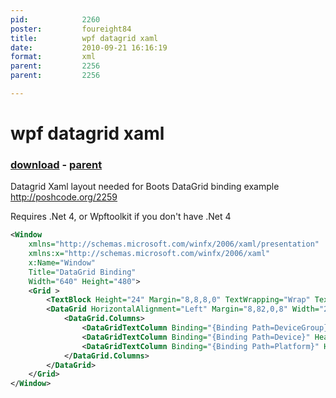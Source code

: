 ```yaml
---
pid:            2260
poster:         foureight84
title:          wpf datagrid xaml
date:           2010-09-21 16:16:19
format:         xml
parent:         2256
parent:         2256

---
```


# wpf datagrid xaml

### [download](2260.xml) - [parent](2256.md)

Datagrid Xaml layout needed for Boots DataGrid binding example http://poshcode.org/2259

Requires .Net 4, or Wpftoolkit if you don't have .Net 4

```xml
<Window
	xmlns="http://schemas.microsoft.com/winfx/2006/xaml/presentation"
	xmlns:x="http://schemas.microsoft.com/winfx/2006/xaml"
	x:Name="Window"
	Title="DataGrid Binding"
	Width="640" Height="480">
	<Grid >
		<TextBlock Height="24" Margin="8,8,8,0" TextWrapping="Wrap" Text="DataGrid" VerticalAlignment="Top" FontSize="18.667" FontFamily="Arial" FontWeight="Bold"/>
		<DataGrid HorizontalAlignment="Left" Margin="8,82,0,8" Width="240" Name="HadesDevices" AutoGenerateColumns="True">
			<DataGrid.Columns>
				<DataGridTextColumn Binding="{Binding Path=DeviceGroup}" Header="Manufacturer"></DataGridTextColumn>
				<DataGridTextColumn Binding="{Binding Path=Device}" Header="Model"></DataGridTextColumn>
				<DataGridTextColumn Binding="{Binding Path=Platform}" Header="Platform"></DataGridTextColumn>
			</DataGrid.Columns>
		</DataGrid>
	</Grid>
</Window>
```
